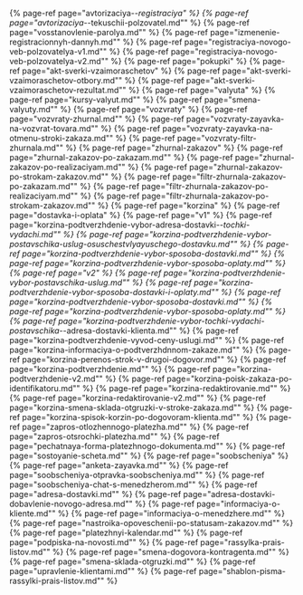 ﻿{% page-ref page="avtorizaciya-_-registraciya" %}
{% page-ref page="avtorizaciya-_-tekuschii-polzovatel.md"" %}
{% page-ref page="vosstanovlenie-parolya.md"" %}
{% page-ref page="izmenenie-registracionnyh-dannyh.md"" %}
{% page-ref page="registraciya-novogo-veb-polzovatelya-v1.md"" %}
{% page-ref page="registraciya-novogo-veb-polzovatelya-v2.md"" %}
{% page-ref page="pokupki" %}
{% page-ref page="akt-sverki-vzaimoraschetov" %}
{% page-ref page="akt-sverki-vzaimoraschetov-otbory.md"" %}
{% page-ref page="akt-sverki-vzaimoraschetov-rezultat.md"" %}
{% page-ref page="valyuta" %}
{% page-ref page="kursy-valyut.md"" %}
{% page-ref page="smena-valyuty.md"" %}
{% page-ref page="vozvraty" %}
{% page-ref page="vozvraty-zhurnal.md"" %}
{% page-ref page="vozvraty-zayavka-na-vozvrat-tovara.md"" %}
{% page-ref page="vozvraty-zayavka-na-otmenu-stroki-zakaza.md"" %}
{% page-ref page="vozvraty-filtr-zhurnala.md"" %}
{% page-ref page="zhurnal-zakazov" %}
{% page-ref page="zhurnal-zakazov-po-zakazam.md"" %}
{% page-ref page="zhurnal-zakazov-po-realizaciyam.md"" %}
{% page-ref page="zhurnal-zakazov-po-strokam-zakazov.md"" %}
{% page-ref page="filtr-zhurnala-zakazov-po-zakazam.md"" %}
{% page-ref page="filtr-zhurnala-zakazov-po-realizaciyam.md"" %}
{% page-ref page="filtr-zhurnala-zakazov-po-strokam-zakazov.md"" %}
{% page-ref page="korzina" %}
{% page-ref page="dostavka-i-oplata" %}
{% page-ref page="v1" %}
{% page-ref page="korzina-podtverzhdenie-vybor-adresa-dostavki-_-tochki-vydachi.md"" %}
{% page-ref page="korzina-podtverzhdenie-vybor-postavschika-uslug-osuschestvlyayuschego-dostavku.md"" %}
{% page-ref page="korzina-podtverzhdenie-vybor-sposoba-dostavki.md"" %}
{% page-ref page="korzina-podtverzhdenie-vybor-sposoba-oplaty.md"" %}
{% page-ref page="v2" %}
{% page-ref page="korzina-podtverzhdenie-vybor-postavschika-uslug.md"" %}
{% page-ref page="korzina-podtverzhdenie-vybor-sposoba-dostavki-i-oplaty.md"" %}
{% page-ref page="korzina-podtverzhdenie-vybor-sposoba-dostavki.md"" %}
{% page-ref page="korzina-podtverzhdenie-vybor-sposoba-oplaty.md"" %}
{% page-ref page="korzina-podtverzhdenie-vybor-tochki-vydachi-postavschika-_-adresa-dostavki-klienta.md"" %}
{% page-ref page="korzina-podtverzhdenie-vyvod-ceny-uslugi.md"" %}
{% page-ref page="korzina-informaciya-o-podtverzhdnnom-zakaze.md"" %}
{% page-ref page="korzina-perenos-strok-v-drugoi-dogovor.md"" %}
{% page-ref page="korzina-podtverzhdenie.md"" %}
{% page-ref page="korzina-podtverzhdenie-v2.md"" %}
{% page-ref page="korzina-poisk-zakaza-po-identifikatoru.md"" %}
{% page-ref page="korzina-redaktirovanie.md"" %}
{% page-ref page="korzina-redaktirovanie-v2.md"" %}
{% page-ref page="korzina-smena-sklada-otgruzki-v-stroke-zakaza.md"" %}
{% page-ref page="korzina-spisok-korzin-po-dogovoram-klienta.md"" %}
{% page-ref page="zapros-otlozhennogo-platezha.md"" %}
{% page-ref page="zapros-otsrochki-platezha.md"" %}
{% page-ref page="pechatnaya-forma-platezhnogo-dokumenta.md"" %}
{% page-ref page="sostoyanie-scheta.md"" %}
{% page-ref page="soobscheniya" %}
{% page-ref page="anketa-zayavka.md"" %}
{% page-ref page="soobscheniya-otpravka-soobscheniya.md"" %}
{% page-ref page="soobscheniya-chat-s-menedzherom.md"" %}
{% page-ref page="adresa-dostavki.md"" %}
{% page-ref page="adresa-dostavki-dobavlenie-novogo-adresa.md"" %}
{% page-ref page="informaciya-o-kliente.md"" %}
{% page-ref page="informaciya-o-menedzhere.md"" %}
{% page-ref page="nastroika-opoveschenii-po-statusam-zakazov.md"" %}
{% page-ref page="platezhnyi-kalendar.md"" %}
{% page-ref page="podpiska-na-novosti.md"" %}
{% page-ref page="rassylka-prais-listov.md"" %}
{% page-ref page="smena-dogovora-kontragenta.md"" %}
{% page-ref page="smena-sklada-otgruzki.md"" %}
{% page-ref page="upravlenie-klientami.md"" %}
{% page-ref page="shablon-pisma-rassylki-prais-listov.md"" %}
